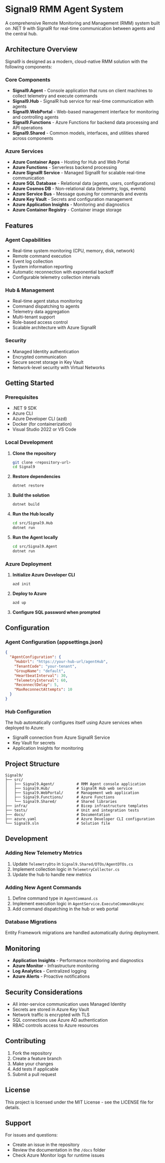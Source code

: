 # Signal9 RMM Agent System

A comprehensive Remote Monitoring and Management (RMM) system built on .NET 9 with SignalR for real-time communication between agents and the central hub.

## Architecture Overview

Signal9 is designed as a modern, cloud-native RMM solution with the following components:

### Core Components

- **Signal9.Agent** - Console application that runs on client machines to collect telemetry and execute commands
- **Signal9.Hub** - SignalR hub service for real-time communication with agents
- **Signal9.WebPortal** - Web-based management interface for monitoring and controlling agents
- **Signal9.Functions** - Azure Functions for backend data processing and API operations
- **Signal9.Shared** - Common models, interfaces, and utilities shared across components

### Azure Services

- **Azure Container Apps** - Hosting for Hub and Web Portal
- **Azure Functions** - Serverless backend processing
- **Azure SignalR Service** - Managed SignalR for scalable real-time communication
- **Azure SQL Database** - Relational data (agents, users, configurations)
- **Azure Cosmos DB** - Non-relational data (telemetry, logs, events)
- **Azure Service Bus** - Message queuing for commands and events
- **Azure Key Vault** - Secrets and configuration management
- **Azure Application Insights** - Monitoring and diagnostics
- **Azure Container Registry** - Container image storage

## Features

### Agent Capabilities
- Real-time system monitoring (CPU, memory, disk, network)
- Remote command execution
- Event log collection
- System information reporting
- Automatic reconnection with exponential backoff
- Configurable telemetry collection intervals

### Hub & Management
- Real-time agent status monitoring
- Command dispatching to agents
- Telemetry data aggregation
- Multi-tenant support
- Role-based access control
- Scalable architecture with Azure SignalR

### Security
- Managed Identity authentication
- Encrypted communication
- Secure secret storage in Key Vault
- Network-level security with Virtual Networks

## Getting Started

### Prerequisites

- .NET 9 SDK
- Azure CLI
- Azure Developer CLI (azd)
- Docker (for containerization)
- Visual Studio 2022 or VS Code

### Local Development

1. **Clone the repository**
   ```bash
   git clone <repository-url>
   cd Signal9
   ```

2. **Restore dependencies**
   ```bash
   dotnet restore
   ```

3. **Build the solution**
   ```bash
   dotnet build
   ```

4. **Run the Hub locally**
   ```bash
   cd src/Signal9.Hub
   dotnet run
   ```

5. **Run the Agent locally**
   ```bash
   cd src/Signal9.Agent
   dotnet run
   ```

### Azure Deployment

1. **Initialize Azure Developer CLI**
   ```bash
   azd init
   ```

2. **Deploy to Azure**
   ```bash
   azd up
   ```

3. **Configure SQL password when prompted**

## Configuration

### Agent Configuration (appsettings.json)

```json
{
  "AgentConfiguration": {
    "HubUrl": "https://your-hub-url/agentHub",
    "TenantCode": "your-tenant",
    "GroupName": "default",
    "HeartbeatInterval": 30,
    "TelemetryInterval": 60,
    "ReconnectDelay": 5,
    "MaxReconnectAttempts": 10
  }
}
```

### Hub Configuration

The hub automatically configures itself using Azure services when deployed to Azure:
- SignalR connection from Azure SignalR Service
- Key Vault for secrets
- Application Insights for monitoring

## Project Structure

```
Signal9/
├── src/
│   ├── Signal9.Agent/          # RMM Agent console application
│   ├── Signal9.Hub/            # SignalR Hub web service
│   ├── Signal9.WebPortal/      # Management web application
│   ├── Signal9.Functions/      # Azure Functions
│   └── Signal9.Shared/         # Shared libraries
├── infra/                      # Bicep infrastructure templates
├── tests/                      # Unit and integration tests
├── docs/                       # Documentation
├── azure.yaml                  # Azure Developer CLI configuration
└── Signal9.sln                 # Solution file
```

## Development

### Adding New Telemetry Metrics

1. Update `TelemetryDto` in `Signal9.Shared/DTOs/AgentDTOs.cs`
2. Implement collection logic in `TelemetryCollector.cs`
3. Update the hub to handle new metrics

### Adding New Agent Commands

1. Define command type in `AgentCommand.cs`
2. Implement execution logic in `AgentService.ExecuteCommandAsync`
3. Add command dispatching in the hub or web portal

### Database Migrations

Entity Framework migrations are handled automatically during deployment.

## Monitoring

- **Application Insights** - Performance monitoring and diagnostics
- **Azure Monitor** - Infrastructure monitoring
- **Log Analytics** - Centralized logging
- **Azure Alerts** - Proactive notifications

## Security Considerations

- All inter-service communication uses Managed Identity
- Secrets are stored in Azure Key Vault
- Network traffic is encrypted with TLS
- SQL connections use Azure AD authentication
- RBAC controls access to Azure resources

## Contributing

1. Fork the repository
2. Create a feature branch
3. Make your changes
4. Add tests if applicable
5. Submit a pull request

## License

This project is licensed under the MIT License - see the LICENSE file for details.

## Support

For issues and questions:
- Create an issue in the repository
- Review the documentation in the `/docs` folder
- Check Azure Monitor logs for runtime issues
